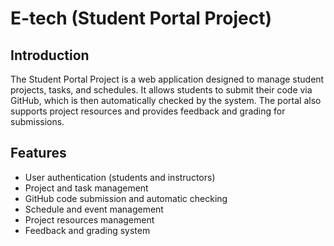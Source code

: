 # E-tech (Student Portal Project)

## Introduction
The Student Portal Project is a web application designed to manage student projects, tasks, and schedules. It allows students to submit their code via GitHub, which is then automatically checked by the system. The portal also supports project resources and provides feedback and grading for submissions.

## Features
- User authentication (students and instructors)
- Project and task management
- GitHub code submission and automatic checking
- Schedule and event management
- Project resources management
- Feedback and grading system
